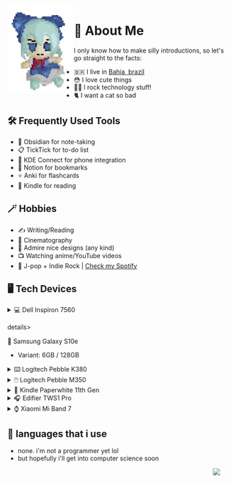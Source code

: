  <img align="left" width="150" src="https://github.com/felipe-juan/felipe-juan/blob/main/assets/fumo%20pixels.gif">

# 💾 About Me
I only know how to make silly introductions, so let's go straight to the facts:
* 🇧🇷 I live in [Bahia, brazil](https://pt.wikipedia.org/wiki/Bahia)
* 😳 I love cute things
* 👨‍💻 I rock technology stuff!
* 🐈 I want a cat so bad


## 🛠️ Frequently Used Tools
* 📝 Obsidian for note-taking
* 📋 TickTick for to-do list
* 📲 KDE Connect for phone integration
* 🔖 Notion for bookmarks
* ⭐ Anki for flashcards
* 📖 Kindle for reading

## 🪄 Hobbies
* ✍ Writing/Reading
* 🎥 Cinematography
* 🎨 Admire nice designs (any kind)
* 📺 Watching anime/YouTube videos
* 🎵 J-pop + Indie Rock | [Check my Spotify](https://open.spotify.com/user/jawj49qinebgdkt15jgo6lz6c)

## 🖥️ Tech Devices
<details>
ㅤ<summary>💻 Dell Inspiron 7560</summary>
 
* **CPU:** Intel Core i5-7200U
* **GPU:** Nvidia GeForce 940MX 4GB
* **RAM:** 16gb DDR4 (2x 8GB 2133mHz)
* **Display:** 15,6" / 1080p / IPS
* **OS:** Windows 11 Enterprise + Arch linux (GNOME)
</details>

details>
ㅤ<summary>📱 Samsung Galaxy S10e</summary>

* Variant: 6GB / 128GB
</details>

<details>
ㅤ<summary>⌨️ Logitech Pebble K380</summary>
</details>

<details>
ㅤ<summary>🖱️ Logitech Pebble M350</summary>
</details>

<details>
ㅤ<summary>📕 Kindle Paperwhite 11th Gen</summary>
</details>

<details>
ㅤ<summary>🎧 Edifier TWS1 Pro</summary></summary>
</details>

<details>
ㅤ<summary>⌚ Xiaomi Mi Band 7</summary>
</details>

## 🤌 languages that i use
* none. i'm not a programmer yet lol
* but hopefully i'll get into computer science soon
 <img align="right" width="40" src="https://upload.wikimedia.org/wikipedia/en/f/fd/Pusheen_the_Cat.png">

